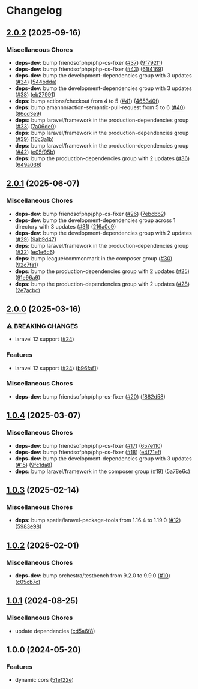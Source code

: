 # Changelog

## [2.0.2](https://github.com/audunru/dynamic-cors/compare/v2.0.1...v2.0.2) (2025-09-16)


### Miscellaneous Chores

* **deps-dev:** bump friendsofphp/php-cs-fixer ([#37](https://github.com/audunru/dynamic-cors/issues/37)) ([9f792f1](https://github.com/audunru/dynamic-cors/commit/9f792f1eaea7675d1cf3c2f535142dc023878d75))
* **deps-dev:** bump friendsofphp/php-cs-fixer ([#43](https://github.com/audunru/dynamic-cors/issues/43)) ([61f4169](https://github.com/audunru/dynamic-cors/commit/61f4169bc05efe0d158727c2538e39b0dca136e1))
* **deps-dev:** bump the development-dependencies group with 3 updates ([#34](https://github.com/audunru/dynamic-cors/issues/34)) ([544bdda](https://github.com/audunru/dynamic-cors/commit/544bddaa2468a91bef08556848f4623249516889))
* **deps-dev:** bump the development-dependencies group with 3 updates ([#38](https://github.com/audunru/dynamic-cors/issues/38)) ([eb27991](https://github.com/audunru/dynamic-cors/commit/eb27991e9fbeaa7dd3429c00d57b3c5ccae2eab2))
* **deps:** bump actions/checkout from 4 to 5 ([#41](https://github.com/audunru/dynamic-cors/issues/41)) ([465340f](https://github.com/audunru/dynamic-cors/commit/465340f9edbbbdbe9af229ebf37d742bed8e4aa3))
* **deps:** bump amannn/action-semantic-pull-request from 5 to 6 ([#40](https://github.com/audunru/dynamic-cors/issues/40)) ([86cd3e9](https://github.com/audunru/dynamic-cors/commit/86cd3e9b5b7655e5fcede3ba13528b4b3eae8351))
* **deps:** bump laravel/framework in the production-dependencies group ([#33](https://github.com/audunru/dynamic-cors/issues/33)) ([7a06de0](https://github.com/audunru/dynamic-cors/commit/7a06de03361b368797d765d5b258147e655cb78f))
* **deps:** bump laravel/framework in the production-dependencies group ([#39](https://github.com/audunru/dynamic-cors/issues/39)) ([16c3a1b](https://github.com/audunru/dynamic-cors/commit/16c3a1bf51d5205ccb793524c41363411e223902))
* **deps:** bump laravel/framework in the production-dependencies group ([#42](https://github.com/audunru/dynamic-cors/issues/42)) ([e05f95b](https://github.com/audunru/dynamic-cors/commit/e05f95ba9dd2ac048d95a6339aba9defe62c94b6))
* **deps:** bump the production-dependencies group with 2 updates ([#36](https://github.com/audunru/dynamic-cors/issues/36)) ([649a036](https://github.com/audunru/dynamic-cors/commit/649a036916b2f1e34761dd6567eff43ed9ce3af8))

## [2.0.1](https://github.com/audunru/dynamic-cors/compare/v2.0.0...v2.0.1) (2025-06-07)


### Miscellaneous Chores

* **deps-dev:** bump friendsofphp/php-cs-fixer ([#26](https://github.com/audunru/dynamic-cors/issues/26)) ([7ebcbb2](https://github.com/audunru/dynamic-cors/commit/7ebcbb2fde85a34456a50fda00baa4a503b8aef7))
* **deps-dev:** bump the development-dependencies group across 1 directory with 3 updates ([#31](https://github.com/audunru/dynamic-cors/issues/31)) ([216a0c9](https://github.com/audunru/dynamic-cors/commit/216a0c95de54a8ec97e8e083e699f0d51f3da789))
* **deps-dev:** bump the development-dependencies group with 2 updates ([#29](https://github.com/audunru/dynamic-cors/issues/29)) ([9ab9d47](https://github.com/audunru/dynamic-cors/commit/9ab9d47a78ad301f84b8cc9a98c8a4f6566d283f))
* **deps:** bump laravel/framework in the production-dependencies group ([#32](https://github.com/audunru/dynamic-cors/issues/32)) ([ec1e6c6](https://github.com/audunru/dynamic-cors/commit/ec1e6c6154e6a40e9df088ef6921d958944d16f1))
* **deps:** bump league/commonmark in the composer group ([#30](https://github.com/audunru/dynamic-cors/issues/30)) ([92c7fa1](https://github.com/audunru/dynamic-cors/commit/92c7fa175589fe8f80c3ec7b0b3c5e36fe53c2ae))
* **deps:** bump the production-dependencies group with 2 updates ([#25](https://github.com/audunru/dynamic-cors/issues/25)) ([91e96a9](https://github.com/audunru/dynamic-cors/commit/91e96a9cf7b74abd6ee1b2cacabcc51fa332ba6d))
* **deps:** bump the production-dependencies group with 2 updates ([#28](https://github.com/audunru/dynamic-cors/issues/28)) ([2e7acbc](https://github.com/audunru/dynamic-cors/commit/2e7acbc5116557e38cb977113d1e9cbd0cc60e3a))

## [2.0.0](https://github.com/audunru/dynamic-cors/compare/v1.0.4...v2.0.0) (2025-03-16)


### ⚠ BREAKING CHANGES

* laravel 12 support ([#24](https://github.com/audunru/dynamic-cors/issues/24))

### Features

* laravel 12 support ([#24](https://github.com/audunru/dynamic-cors/issues/24)) ([b96faf1](https://github.com/audunru/dynamic-cors/commit/b96faf10db3d3cf26819a8a2af651cceb1a969b5))


### Miscellaneous Chores

* **deps-dev:** bump friendsofphp/php-cs-fixer ([#20](https://github.com/audunru/dynamic-cors/issues/20)) ([f882d58](https://github.com/audunru/dynamic-cors/commit/f882d58451db0ac9d1d3f2d4f3dd54ec0e85e8fd))

## [1.0.4](https://github.com/audunru/dynamic-cors/compare/v1.0.3...v1.0.4) (2025-03-07)


### Miscellaneous Chores

* **deps-dev:** bump friendsofphp/php-cs-fixer ([#17](https://github.com/audunru/dynamic-cors/issues/17)) ([657e110](https://github.com/audunru/dynamic-cors/commit/657e110106180476b91af0bf729880dc0f85f6b8))
* **deps-dev:** bump friendsofphp/php-cs-fixer ([#18](https://github.com/audunru/dynamic-cors/issues/18)) ([e4f71ef](https://github.com/audunru/dynamic-cors/commit/e4f71ef29c64b41ba8fbc30157286c3ffa861b9f))
* **deps-dev:** bump the development-dependencies group with 3 updates ([#15](https://github.com/audunru/dynamic-cors/issues/15)) ([9fc1da8](https://github.com/audunru/dynamic-cors/commit/9fc1da8b5bea4e9e78c48600ce6610cc87b03126))
* **deps:** bump laravel/framework in the composer group ([#19](https://github.com/audunru/dynamic-cors/issues/19)) ([5a78e6c](https://github.com/audunru/dynamic-cors/commit/5a78e6ceff550dee43b834100298e6e6612d0958))

## [1.0.3](https://github.com/audunru/dynamic-cors/compare/v1.0.2...v1.0.3) (2025-02-14)


### Miscellaneous Chores

* **deps:** bump spatie/laravel-package-tools from 1.16.4 to 1.19.0 ([#12](https://github.com/audunru/dynamic-cors/issues/12)) ([5983e98](https://github.com/audunru/dynamic-cors/commit/5983e9882caece95208e6e2b0dfb34015364fda8))

## [1.0.2](https://github.com/audunru/dynamic-cors/compare/v1.0.1...v1.0.2) (2025-02-01)


### Miscellaneous Chores

* **deps-dev:** bump orchestra/testbench from 9.2.0 to 9.9.0 ([#10](https://github.com/audunru/dynamic-cors/issues/10)) ([c05cb7c](https://github.com/audunru/dynamic-cors/commit/c05cb7c964c9ecd2449e956f67f11b09ea650ccd))

## [1.0.1](https://github.com/audunru/dynamic-cors/compare/v1.0.0...v1.0.1) (2024-08-25)


### Miscellaneous Chores

* update dependencies ([cd5a6f8](https://github.com/audunru/dynamic-cors/commit/cd5a6f828825e8cab8cacc6dab13b151c9f25784))

## 1.0.0 (2024-05-20)


### Features

* dynamic cors ([51ef22e](https://github.com/audunru/dynamic-cors/commit/51ef22eac00dfa11b5adba649e1a5145910adbc6))
